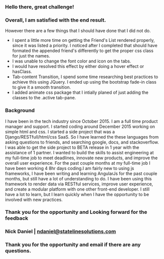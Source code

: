 
### Hello there, great challenge!

### Overall, I am satisfied with the end result.

However there are a few things that I should have done that I did not do.
* I spent a little more time on getting the Friend's List rendered properly, since it was listed a priority. I noticed after I completed that should have formated the appended friend's differently to get the proper css class for just the names.
* I was unable to change the font color and icon on the tabs.
* I would have resolved this effect by either doing a hover effect or hasClass.
* Tab-content Transition, I spend some time researching best practices to achieve this using JQuery. I ended up using the bootstrap fade-in class to give it a smooth transition. 
* I added animate css package that I intially planed of just adding the classes to the .active tab-pane.

### Background
I have been in the tech industry since October 2015. I am a full time product manager and support. I started coding around December 2015 working on simple html and css. I started a side project that was a Django/RESTfull/html/css SaaS. So I have learned the these languages from asking questions to friends, and searching google, docs, and stackoverflow. I was able to get the side project to BETA release in 1 year with the assistance of 1 partner. I wanted to build the skills to assist engineering at my full-time job to meet deadlines, innovate new products, and improve the overall user experience.
For the past couple months at my full-time job I have been working 4 8hr days coding.I am fairly new to using js frameworks, I have been writing and learning AngularJs for the past couple months, but still have a lot of understanding to do. I have been using this framework to render data via RESTful services, improve user experience, and create a modular platform with one other front-end developer. I still have a lot to learn, but I learn quickly when I have the opportunity to be involved with new practices. 

### Thank you for the opportunity and Looking forward for the feedback

### Nick Daniel | ndaniel@statelinesolutions.com 




### Thank you for the opportunity and email if there are any questions.
